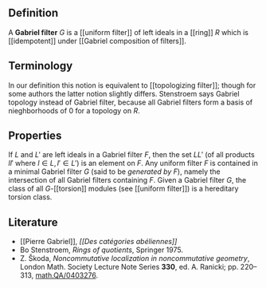 ## Definition

A __Gabriel filter__ $G$ is a [[uniform filter]] of left ideals in a [[ring]] $R$ which is [[idempotent]] under [[Gabriel composition of filters]]. 

## Terminology

In our definition this notion is equivalent to [[topologizing filter]]; though for some authors the latter notion slightly differs. Stenstroem 
says Gabriel topology instead of Gabriel filter, because all Gabriel filters form a basis of nieghborhoods of $0$ for a topology on $R$. 

## Properties

If $L$ and $L'$ are left ideals in a Gabriel filter $F$, then the set $L L'$ (of all products $l l'$ where $l\in L, l'\in L'$) is an element on $F$. Any uniform filter $F$ is contained in a minimal Gabriel filter $G$ (said to be *generated by $F$*), namely the intersection of all Gabriel filters containing $F$. Given a Gabriel filter $G$, the class of all $G$-[[torsion]] modules (see [[uniform filter]]) is a hereditary torsion class. 

## Literature

* [[Pierre Gabriel]], _[[Des catégories abéliennes]]_
* Bo Stenstroem, _Rings of quotients_, Springer 1975.
* Z. Škoda, _Noncommutative localization in noncommutative geometry_, London Math. Society Lecture Note Series __330__, ed. A. Ranicki; pp. 220–313, [math.QA/0403276](http://arxiv.org/abs/math.QA/0403276).
